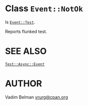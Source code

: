 Class `Event::NotOk`
====================

Is [`Event::Test`](Test.md).

Reports flunked test.

SEE ALSO
========

[`Test::Async::Event`](../Event.md)

AUTHOR
======

Vadim Belman <vrurg@cpan.org>

